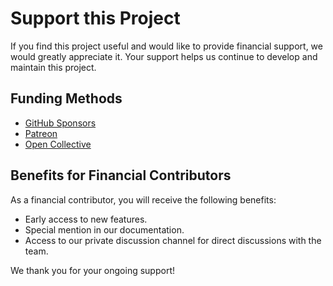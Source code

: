 # Support this Project

If you find this project useful and would like to provide financial support, we would greatly appreciate it. Your support helps us continue to develop and maintain this project.

## Funding Methods

- [GitHub Sponsors](https://github.com/sponsors/MasterLaplace)
- [Patreon](https://www.patreon.com/MasterLaplace)
- [Open Collective](https://opencollective.com/MasterLaplace)

## Benefits for Financial Contributors

As a financial contributor, you will receive the following benefits:

- Early access to new features.
- Special mention in our documentation.
- Access to our private discussion channel for direct discussions with the team.

We thank you for your ongoing support!
